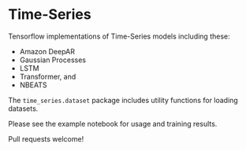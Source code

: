 # Time-Series

Tensorflow implementations of Time-Series models including these:
* Amazon DeepAR
* Gaussian Processes
* LSTM
* Transformer, and
* NBEATS

The `time_series.dataset` package includes utility functions for loading datasets.

Please see the example notebook for usage and training results.

Pull requests welcome!

